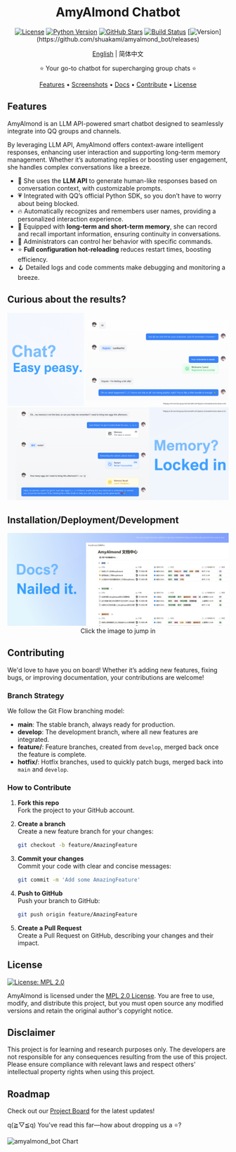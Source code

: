 <div align="center">

# AmyAlmond Chatbot

  [![License](https://img.shields.io/badge/license-MPL2-red.svg)](hhttps://opensource.org/license/mpl-2-0)
  [![Python Version](https://img.shields.io/badge/python-3.8%2B-blue)](https://www.python.org/downloads/)
  [![GitHub Stars](https://img.shields.io/github/stars/shuakami/amyalmond_bot.svg)](https://github.com/shuakami/amyalmond_bot/stargazers)
  [![Build Status](https://img.shields.io/badge/build-passing-brightgreen.svg)](https://github.com/shuakami/amyalmond_bot)
  [![Version](https://img.shields.io/badge/version-1.3.0_(Stable_923001)-yellow.svg)](https://github.com/shuakami/amyalmond_bot/releases)

[English](README_en.md) | 简体中文

⭐ Your go-to chatbot for supercharging group chats ⭐

[Features](#功能特性) • [Screenshots](#先看效果) •  [Docs](#安装部署开发) • [Contribute](#开发与贡献) • [License](#许可证)
</div>

## Features

AmyAlmond is an LLM API-powered smart chatbot designed to seamlessly integrate into QQ groups and channels.

By leveraging LLM API, AmyAlmond offers context-aware intelligent responses, enhancing user interaction and supporting long-term memory management. Whether it’s automating replies or boosting user engagement, she handles complex conversations like a breeze.

- 🌈 She uses the **LLM API** to generate human-like responses based on conversation context, with customizable prompts.
- 💗 Integrated with QQ’s official Python SDK, so you don’t have to worry about being blocked.
- 🔥 Automatically recognizes and remembers user names, providing a personalized interaction experience.
- 🧠 Equipped with **long-term and short-term memory**, she can record and recall important information, ensuring continuity in conversations.
- 🐳 Administrators can control her behavior with specific commands.
- ⭐ **Full configuration hot-reloading** reduces restart times, boosting efficiency.
- 🪝 Detailed logs and code comments make debugging and monitoring a breeze.

## Curious about the results?

![效果图_对话注册](/dist/background-en/chat-demo.png)  
![效果图_记忆上下文](/dist/background-en/chat-memory-demo.png)

## Installation/Deployment/Development

<a href="https://www.notion.so/tiancailuoxiaohei/dfd73a088f7745d39244bbcecbbaf910?v=972fb97796534341aca87a165039a3b1">
    <img src="/dist/background-en/docs-background.png" alt="Documentation Database" />
</a>

<div align="center">
Click the image to jump in
</div>

## Contributing

We'd love to have you on board! Whether it’s adding new features, fixing bugs, or improving documentation, your contributions are welcome!

### Branch Strategy

We follow the Git Flow branching model:

- **main**: The stable branch, always ready for production.
- **develop**: The development branch, where all new features are integrated.
- **feature/**: Feature branches, created from `develop`, merged back once the feature is complete.
- **hotfix/**: Hotfix branches, used to quickly patch bugs, merged back into `main` and `develop`.

### How to Contribute

1. **Fork this repo**  
   Fork the project to your GitHub account.

2. **Create a branch**  
   Create a new feature branch for your changes:
   ```bash
   git checkout -b feature/AmazingFeature
   ```

3. **Commit your changes**  
   Commit your code with clear and concise messages:
   ```bash
   git commit -m 'Add some AmazingFeature'
   ```

4. **Push to GitHub**  
   Push your branch to GitHub:
   ```bash
   git push origin feature/AmazingFeature
   ```

5. **Create a Pull Request**  
   Create a Pull Request on GitHub, describing your changes and their impact.

## License

[![License: MPL 2.0](https://img.shields.io/badge/License-MPL_2.0-brightgreen.svg)](https://opensource.org/licenses/MPL-2.0)

AmyAlmond is licensed under the [MPL 2.0 License](LICENSE). You are free to use, modify, and distribute this project, but you must open source any modified versions and retain the original author's copyright notice.

## Disclaimer

This project is for learning and research purposes only. The developers are not responsible for any consequences resulting from the use of this project. Please ensure compliance with relevant laws and respect others' intellectual property rights when using this project.

## Roadmap

Check out our [Project Board](https://github.com/users/shuakami/projects/1) for the latest updates!

q(≧▽≦q) You've read this far—how about dropping us a ⭐️?

<picture>  
  <source
    media="(prefers-color-scheme: dark)"
    srcset="
      https://api.star-history.com/svg?repos=shuakami/amyalmond_bot&type=Date&theme=dark
    "
  />
  <source
    media="(prefers-color-scheme: light)"
    srcset="
      https://api.star-history.com/svg?repos=shuakami/amyalmond_bot&type=Date
    "
  />
  <img
    alt="amyalmond_bot Chart"
    src="https://api.star-history.com/svg?repos=shuakami/amyalmond_bot&type=Date"
  />
</picture>